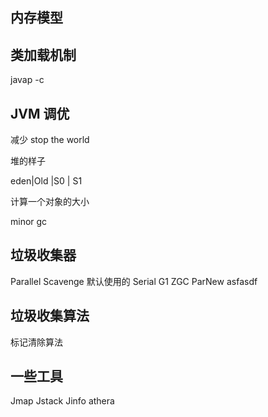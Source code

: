 ## 内存模型
## 类加载机制

javap -c 
## JVM 调优
减少 stop the world

堆的样子

eden|Old |S0 | S1

计算一个对象的大小


minor gc 
## 垃圾收集器
Parallel Scavenge 默认使用的
Serial
G1
ZGC
ParNew
asfasdf
## 垃圾收集算法
 标记清除算法

## 一些工具
Jmap Jstack Jinfo athera

